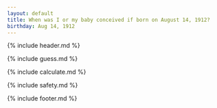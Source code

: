 ```yaml
---
layout: default
title: When was I or my baby conceived if born on August 14, 1912?
birthday: Aug 14, 1912
---
```


{% include header.md %}

{% include guess.md %}

{% include calculate.md %}

{% include safety.md %}

{% include footer.md %}



